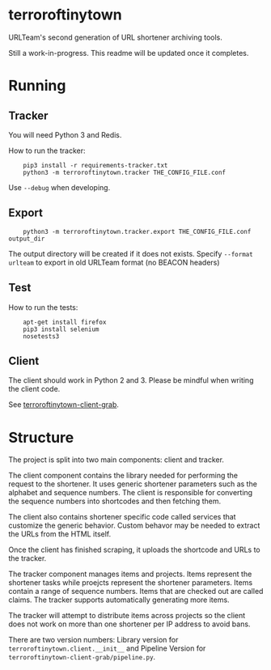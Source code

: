 terroroftinytown
================

URLTeam's second generation of URL shortener archiving tools.


Still a work-in-progress. This readme will be updated once it completes.


Running
=======

Tracker
-------

You will need Python 3 and Redis.

How to run the tracker:

        pip3 install -r requirements-tracker.txt
        python3 -m terroroftinytown.tracker THE_CONFIG_FILE.conf

Use `--debug` when developing.

Export
-------

        python3 -m terroroftinytown.tracker.export THE_CONFIG_FILE.conf output_dir

The output directory will be created if it does not exists. Specify `--format urlteam` to export in old URLTeam format (no BEACON headers)

Test
----

How to run the tests:

        apt-get install firefox
        pip3 install selenium
        nosetests3


Client
------

The client should work in Python 2 and 3. Please be mindful when writing the client code.

See [terroroftinytown-client-grab](https://github.com/ArchiveTeam/terroroftinytown-client-grab).


Structure
=========

The project is split into two main components: client and tracker.

The client component contains the library needed for performing the request to the shortener. It uses generic shortener parameters such as the alphabet and sequence numbers. The client is responsible for converting the sequence numbers into shortcodes and then fetching them. 

The client also contains shortener specific code called services that customize the generic behavior. Custom behavor may be needed to extract the URLs from the HTML itself.

Once the client has finished scraping, it uploads the shortcode and URLs to the tracker.

The tracker component manages items and projects. Items represent the shortener tasks while proejcts represent the shortener parameters. Items contain a range of sequence numbers. Items that are checked out are called claims. The tracker supports automatically generating more items.

The tracker will attempt to distribute items across projects so the client does not work on more than one shortener per IP address to avoid bans.

There are two version numbers: Library version for `terroroftinytown.client.__init__` and Pipeline Version for `terroroftinytown-client-grab/pipeline.py`.

